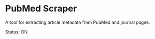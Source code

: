 # PubMed Scraper

A tool for extracting article metadata from PubMed and journal pages.

Status: ON
